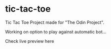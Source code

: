 # tic-tac-toe
Tic Tac Toe Project made for "The Odin Project".

Working on option to play against automatic bot...

Check live preview here